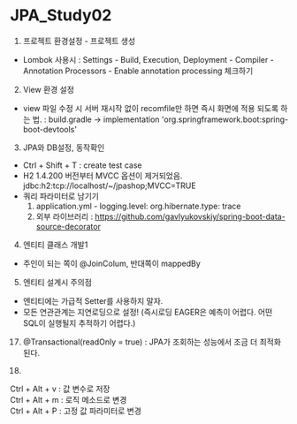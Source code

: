 # JPA_Study02

1. 프로젝트 환경설정 - 프로젝트 생성
  - Lombok 사용시 
    : Settings - Build, Execution, Deployment - Compiler - Annotation Processors - Enable annotation processing 체크하기

2. View 환경 설정
  - view 파일 수정 시 서버 재시작 없이 recomfile만 하면 즉시 화면에 적용 되도록 하는 법.
    : build.gradle -> implementation 'org.springframework.boot:spring-boot-devtools'

3. JPA와 DB설정, 동작확인
  - Ctrl + Shift + T : create test case
  - H2 1.4.200 버전부터 MVCC 옵션이 제거되었음. jdbc:h2:tcp://localhost/~/jpashop;MVCC=TRUE
  - 쿼리 파라미터로 남기기
    1) application.yml - logging.level: org.hibernate.type: trace
    2) 외부 라이브러리 : https://github.com/gavlyukovskiy/spring-boot-data-source-decorator

4. 엔티티 클래스 개발1
  - 주인이 되는 쪽이 @JoinColum, 반대쪽이 mappedBy

5. 엔티티 설계시 주의점
  - 엔티티에는 가급적 Setter를 사용하지 말자.
  - 모든 연관관계는 지연로딩으로 설정! (즉시로딩 EAGER은 예측이 어렵다. 어떤 SQL이 실행될지 추적하기 어렵다.)

17. @Transactional(readOnly = true) : JPA가 조회하는 성능에서 조금 더 최적화 된다.
  
25.  
Ctrl + Alt + v : 값 변수로 저장  
Ctrl + Alt + m : 로직 메소드로 변경  
Ctrl + Alt + P : 고정 값 파라미터로 변경  
    

